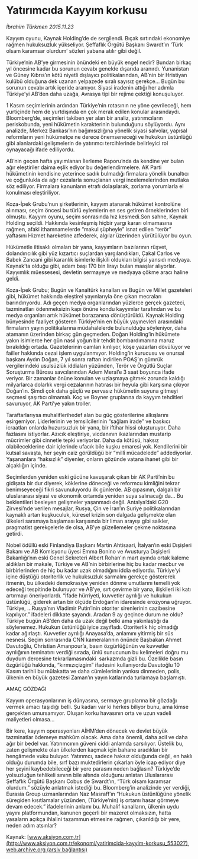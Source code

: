 # Yatırımcıda Kayyım korkusu

*İbrahim Türkmen 2015.11.23*

<div class="pNewsDetailMainContent ctx_content" itemprop="articleBody">
 <p>
  Kayyım oyunu, Kaynak Holding’de de sergilendi. Bıçak sırtındaki ekonomiye rağmen hukuksuzluk yükseliyor. Şeffaflık Örgütü Başkanı Swardt’ın ‘Türk olsam karamsar olurdum’ sözleri yabana atılır gibi değil.
 </p>
 <p>
  Türkiye’nin AB’ye girmesinin önündeki en büyük engel nedir? Bundan birkaç yıl öncesine kadar bu sorunun cevabı genelde dışarıda aranırdı. Yunanistan ve Güney Kıbrıs’ın kötü niyetli dışlayıcı politikalarından, AB’nin bir Hristiyan kulübü olduğuna dek uzanan yelpazede sıralı sayısız gerekçe… Bugün bu sorunun cevabı artık içeride aranıyor. Siyasi iradenin attığı her adımla Türkiye’yi AB’den daha uzağa, Avrasya tipi bir rejime çektiği konuşuluyor.
 </p>
 <p>
  1 Kasım seçimlerinin ardından Türkiye’nin rotasının ne yöne çevrileceği, hem yurtiçinde hem de yurtdışında en çok merak edilen konular arasındaydı. Bloomberg’de, seçimleri takiben yer alan bir analiz, yatırımcıların periskobunda, yeni hükümetin karakterinin bulunduğunu söylüyordu. Aynı analizde, Merkez Bankası’nın bağımsızlığına yönelik siyasi salvolar, yapısal reformların yeni hükümetçe ne derece önemseneceği ve hukukun üstünlüğü gibi alanlardaki gelişmelerin de yatırımcı tercihlerinde belirleyici rol oynayacağı ifade ediliyordu.
 </p>
 <p>
  AB’nin geçen hafta yayımlanan İlerleme Raporu’nda da kendine yer bulan ağır eleştiriler daima eşlik ediyor bu değerlendirmelere. AK Parti hükümetinin kendisine yeterince sadık bulmadığı firmalara yönelik bunaltıcı ve çoğunlukla da ağır cezalarla sonuçlanan vergi incelemelerinden mutlaka söz ediliyor. Firmalara kanunların etrafı dolaşılarak, zorlama yorumlarla el konulması eleştiriliyor.
 </p>
 <p>
  Koza-İpek Grubu’nun şirketlerinin, kayyım atanarak hükümet kontrolüne alınması, seçim öncesi bu türlü eylemlerin en ses getiren örneklerinden biri olmuştu. Kayyım oyunu, seçim sonrasında hız kesmedi.Son sahne, Kaynak Holding seçildi. Hakkında kesinleşmiş hiçbir yargı kararı olmamasına rağmen, afaki ithamnamelerde “makul şüpheyle” isnat edilen “terör” yaftasını Hizmet hareketine atfederek, algılar üzerinden yürütülüyor bu oyun.
 </p>
 <p>
  Hükümetle iltisaklı olmaları bir yana, kayyımların bazılarının rüşvet, dolandırıcılık gibi yüz kızartıcı suçlardan yargılandıkları, Çakal Carlos ve Babek Zancani gibi karanlık isimlerle ilişkili oldukları bilgisi yansıdı medyaya. Kaynak’ta olduğu gibi, adam başı 170 bin lirayı bulan maaşlar alıyorlar. Kayyımlık müessesesi, devletin sermayeye ve medyaya çökme aracı haline geldi.
 </p>
 <p>
  Koza-İpek Grubu; Bugün ve Kanaltürk kanalları ve Bugün ve Millet gazeteleri gibi, hükümet hakkında eleştirel yayınlarıyla öne çıkan mecraları barındırıyordu. Adı geçen medya organlarından yüzlerce gerçek gazeteci, tazminatları ödenmeksizin kapı önüne kondu kayyımlar tarafından ve bu medya organları artık hükümet borazanına dönüştürüldü. Kaynak Holding bünyesinde faaliyet gösteren Türkiye’nin en büyük yayınevleri arasındaki firmaların yayın politikalarına müdahalelerde bulunulduğu söyleniyor, daha atamanın üzerinden birkaç gün geçmeden. Doğan Holding’in hükümete yakın isimlerce her gün nasıl yoğun bir tehdit bombardımanına maruz bırakıldığı ortada. Gazetelerinin camları kırılıyor, köşe yazarları dövülüyor ve failler hakkında cezai işlem uygulanmıyor. Holding’in kurucusu ve onursal başkanı Aydın Doğan, 7 yıl sonra raftan indirilen POAŞ’ın gümrük vergilerindeki usulsüzlük iddiaları yüzünden, Terör ve Örgütlü Suçlar Soruşturma Bürosu savcılarından Adem Meral’e 3 saat boyunca ifade veriyor. Bir zamanlar önüne konulan ve uzlaşmaya gitmek zorunda kaldığı milyarlarca dolarlık vergi cezalarının hatırası bir heyula gibi karşısına çıkıyor Doğan’ın. Şimdi çok daha güçlü ve pervasız hükümetin suyuna gitmeyi seçmesi şaşırtıcı olmamalı. Koç ve Boyner gruplarına da kayyım tehditleri savuruyor, AK Parti’ye yakın troller.
 </p>
 <p>
  Taraftarlarıysa muhaliflerihedef alan bu güç gösterilerine alkışlarını esirgemiyor. Liderlerinin ve temsilcilerinin “sağlam irade” ve baskıcı icraatları onlarda huzursuzluk bir yana, bir iftihar hissi oluşturuyor. Daha fazlasını istiyorlar. Azıcık eleştiriye, vicdanının ikazlarından mustarip mücrimler gibi cinnetle tepki veriyorlar. Daha da kötüsü, haksız olabileceklerine dair içlerinde ufacık bile kuşku emaresi yok. Kendilerini bir kutsal savaşta, her şeyin caiz görüldüğü bir “millî mücadelede” addediyorlar. Yaşananlara “haksızlık” diyenler, onların gözünde vatana ihanet gibi bir alçaklığın içinde.
 </p>
 <p>
  Seçimlerden yeniden eski gücüne kavuşarak çıkan bir AK Parti’nin bu gidişata bir dur diyerek, köklerine döneceği ve reformcu kimliğini tekrar benimseyeceği fikri savunuluyordu ilk günlerde. AB çıpasının, dalgalı bir uluslararası siyasi ve ekonomik ortamda yeniden suya salınacağı da... Bu beklentileri besleyen gelişmeler yaşanmadı değil. Antalya’daki G20 Zirvesi’nde verilen mesajlar, Rusya, Çin ve İran’ın Suriye politikalarından kaynaklı artan kuşkuculuk, küresel krizin son dalgada gelişmekte olan ülkeleri sarsmaya başlaması karşısında bir liman arayışı gibi saikler,  pragmatist gerekçelerle de olsa, AB’ye güzellemeler çekme noktasına getirdi.
 </p>
 <p>
  Nobel ödüllü eski Finlandiya Başkanı Martin Ahtisaari, İtalyan’ın eski Dışişleri Bakanı ve AB Komisyonu üyesi Emma Bonino ve Avusturya Dışişleri Bakanlığı’nın eski Genel Sekreteri Albert Rohan’ın mart ayında ortak kaleme aldıkları bir makale, Türkiye ve AB’nin birbirlerine hiç bu kadar mecbur ve birbirlerinden de hiç bu kadar uzak olmadığını iddia ediyordu. Türkiye’yi içine düştüğü otoriterlik ve hukuksuzluk sarmalını gerekçe göstererek itmenin, bu ülkedeki demokrasiye yeniden dönme umutlarını temelli yok edeceği tespitinde bulunuyor ve AB’ye, sırt çevirme bir yana, ilişkileri iki katı artırmayı öneriyorlardı. “İfade hürriyeti, kuvvetler ayrılığı ve hukukun üstünlüğü, giderek artan bir ölçüde Erdoğan’ın idaresinde erozyona uğruyor. Türkiye, ...Rusya’nın Vladimir Putin’inin otoriter sirenlerinin cazibesine kapılıyor.” ifadeleri dikkate şayandı. Aradan 9 ay geçince durum ne oldu? Türkiye bugün AB’den daha da uzak değil belki ama yakınlaştığı da söylenemez. Hukukun üstünlüğü iyice zayıfladı. Otoriterlik hiç olmadığı kadar ağırlaştı. Kuvvetler ayrılığı Anayasa’da, anlamını yitirmiş bir süs nesnesi. Seçim sonrasında CNN kameralarının önünde Başbakan Ahmet Davutoğlu, Christian Amanpour’a, basın özgürlüğünün ve kuvvetler ayrılığının teminatını verdiği sırada, ünlü sunucunun bu kelimeleri doğru mu duydum dercesine tekrarlamasındaki  sarkazmda gizli bu. Özellikle basın özgürlüğü hakkında, “kırmızıçizgim” ifadesini kullanıyordu Davutoğlu 10 Kasım tarihli bu mülakatta ve daha cümlelerinin yankısı dinmeden, polis, ülkenin en büyük gazetesi Zaman’ın yayın katlarında turlamaya başlamıştı.
 </p>
 <p>
  AMAÇ GÖZDAĞI
 </p>
 <p>
  Kayyım operasyonlarının iş dünyasına, sermaye gruplarına bir gözdağı vermek amacı taşıdığı belli. Şu kadarı var ki herkes biliyor bunu, ama kimse gerçekten umursamıyor. Oluşan korku havasının orta ve uzun vadeli maliyetleri olmasa...
 </p>
 <p>
  Bir kere, kayyım operasyonları AİHM’den dönecek ve devlet büyük tazminatlar ödemeye mahkûm olacak. Ama daha önemli, daha acil ve daha ağır bir bedel var. Yatırımcının güveni ciddi anlamda sarsılıyor. Üstelik bu, zaten gelişmekte olan ülkelerden kaçmak için bahane aradıkları bir hengâmede vuku buluyor. Yatırımcı, sadece haksız olduğunda değil, en haklı olduğu durumda bile, sırf bazı muktedirlerin çıkarları öyle icap ediyor diye her şeyini kaybedebileceği bir yere parasını neden bağlasın? Türkiye’de yolsuzluğun tehlikeli sınırın bile altında olduğunu anlatan Uluslararası Şeffaflık Örgütü Başkanı Cobus de Swardt’ın, “Türk olsam karamsar olurdum.” sözüyle anlatmak istediği bu. Bloomberg’in analizinde yer verdiği, Eurasia Group uzmanlarından Naz Masraff’ın “Hukukun üstünlüğüne yönelik süregiden kısıtlamalar yüzünden, (Türkiye’nin) iş ortamı hasar görmeye devam edecek.” ifadelerinin anlamı bu. Muhalif kanalların, ülkenin uydu yayını platformundan, kanunen geçerli bir mazeret olmaksızın, hatta yasaların açıkça ihlalini tazammun etmesine rağmen, çıkarıldığı bir yere, neden adım atsınlar?
 </p>
</div>


Kaynak: [www.aksiyon.com.tr](http://www.aksiyon.com.tr/ekonomi/yatirimcida-kayyim-korkusu_553027), [web.archive.org (arşiv bağlantısı)](http://web.archive.org/web/20151125162638/http://www.aksiyon.com.tr/ekonomi/yatirimcida-kayyim-korkusu_553027)
